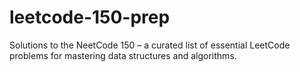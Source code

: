 # leetcode-150-prep
Solutions to the NeetCode 150 – a curated list of essential LeetCode problems for mastering data structures and algorithms.
